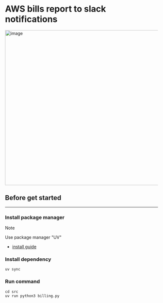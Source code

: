# AWS bills report to slack notifications


<img width="511" alt="image" src="https://github.com/user-attachments/assets/d9152ab6-74b0-45c2-bc5c-12413efe6ef1" />

## Before get started

---

### Install package manager

> [!NOTE]
> Use package manager "UV"
> 
> - [install guide](https://docs.astral.sh/uv/getting-started/installation/)


### Install dependency

```shell
uv sync
```

### Run command

```shell
cd src
uv run python3 billing.py 
```

